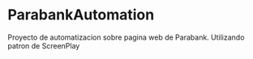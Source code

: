 # ParabankAutomation
Proyecto de automatizacion sobre pagina web de Parabank. Utilizando patron de ScreenPlay

